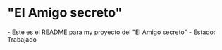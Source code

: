 <h1>"El Amigo secreto"</h1>
- Este es el README para my proyecto del "El Amigo secreto"
- Estado: Trabajado
